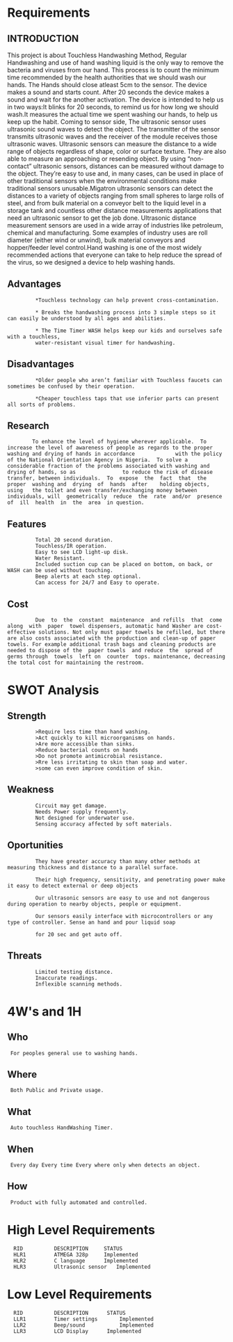 # Requirements

## INTRODUCTION

This project is about Touchless Handwashing Method, Regular Handwashing and use of hand washing liquid is the only way to remove the bacteria and viruses from our hand.
This process is to count the minimum time recommended by the health authorities that we should wash our hands. The Hands should close atleast 5cm to the sensor. The device makes a sound and starts count. After 20 seconds the device makes a sound and wait for the another activation. The device is intended to help us in two ways:It blinks for 20 seconds, to remind us for how long we should wash.It measures the actual time we spent washing our hands, to help us keep up the habit. Coming to sensor side, The ultrasonic sensor uses ultrasonic sound waves to detect the object. The transmitter of the sensor transmits ultrasonic waves and the receiver of the module receives those ultrasonic waves. Ultrasonic sensors can measure the distance to a wide range of objects regardless of shape, color or surface texture. They are also able to measure an approaching or resending object. By using “non-contact” ultrasonic sensors, distances can be measured without damage to the object. They’re easy to use and, in many cases, can be used in place of other traditional sensors when the environmental conditions make traditional sensors unusable.Migatron ultrasonic sensors can detect the distances to a variety of objects ranging from small spheres to large rolls of steel, and from bulk material on a conveyor belt to the liquid level in a storage tank and countless other distance measurements applications that need an ultrasonic sensor to get the job done. Ultrasonic distance measurement sensors are used in a wide array of industries like petroleum, chemical and manufacturing. Some examples of industry uses are roll diameter (either wind or unwind), bulk material conveyors and hopper/feeder level control.Hand washing is one of the most widely recommended actions that everyone can take to help reduce the spread of the virus, so we designed a device to help washing hands.

## Advantages

             *Touchless technology can help prevent cross-contamination.
             
             * Breaks the handwashing process into 3 simple steps so it can easily be understood by all ages and abilities.
             
             * The Time Timer WASH helps keep our kids and ourselves safe with a touchless,
             water-resistant visual timer for handwashing. 
             
## Disadvantages

             *Older people who aren’t familiar with Touchless faucets can sometimes be confused by their operation.
             
             *Cheaper touchless taps that use inferior parts can present all sorts of problems.
             
## Research
            To enhance the level of hygiene wherever applicable.  To increase the level of awareness of people as regards to the proper washing and drying of hands in accordance             with the policy of the National Orientation Agency in Nigeria.  To solve a considerable fraction of the problems associated with washing and drying of hands, so as               to reduce the risk of disease transfer, between individuals.  To  expose  the  fact  that  the  proper  washing and  drying  of  hands  after    holding objects,                 using   the toilet and even transfer/exchanging money between individuals, will  geometrically  reduce  the  rate  and/or  presence  of  ill  health  in  the  area  in question.
             
## Features

             Total 20 second duration.
             Touchless/IR operation.
             Easy to see LCD light-up disk.
             Water Resistant.
             Included suction cup can be placed on bottom, on back, or WASH can be used without touching.
             Beep alerts at each step optional.
             Can access for 24/7 and Easy to operate.
             
## Cost
             Due  to  the  constant  maintenance  and refills  that  come  along  with  paper  towel dispensers, automatic hand Washer are cost-effective solutions. Not only must paper towels be refilled, but there are also costs associated with the production and clean-up of paper towels. For example additional trash bags and cleaning products are needed to dispose of the  paper towels  and reduce  the  spread of  germs through  towels  left on  counter  tops. maintenance, decreasing the total cost for maintaining the restroom.
            
# SWOT Analysis

## Strength

             >Require less time than hand washing.
             >Act quickly to kill microorganisms on hands.
             >Are more accessible than sinks.
             >Reduce bacterial counts on hands
             >Do not promote antimicrobial resistance.
             >Rre less irritating to skin than soap and water.
             >some can even improve condition of skin.
             
## Weakness
             
             Circuit may get damage.
             Needs Power supply frequently.
             Not designed for underwater use.
             Sensing accuracy affected by soft materials.

## Oportunities

             They have greater accuracy than many other methods at measuring thickness and distance to a parallel surface.
             
             Their high frequency, sensitivity, and penetrating power make it easy to detect external or deep objects
             
             Our ultrasonic sensors are easy to use and not dangerous during operation to nearby objects, people or equipment.
             
             Our sensors easily interface with microcontrollers or any type of controller. Sense an hand and pour liquid soap 
             
             for 20 sec and get auto off.
             
## Threats

             Limited testing distance.
             Inaccurate readings.
             Inflexible scanning methods.
             
# 4W's and 1H

## Who

     For peoples general use to washing hands.
     
## Where
 
     Both Public and Private usage.
     
## What

     Auto touchless HandWashing Timer.
     
## When

     Every day Every time Every where only when detects an object.
     
## How

     Product with fully automated and controlled.
     
# High Level Requirements

      RID	       DESCRIPTION	   STATUS
      HLR1	       ATMEGA 328p	   Implemented
      HLR2	       C language	   Implemented
      HLR3	       Ultrasonic sensor   Implemented
      
# Low Level Requirements

      RID	       DESCRIPTION	    STATUS
      LLR1	       Timer settings       Implemented
      LLR2	       Beep/sound           Implemented
      LLR3	       LCD Display	    Implemented




     
     
     
   



 
